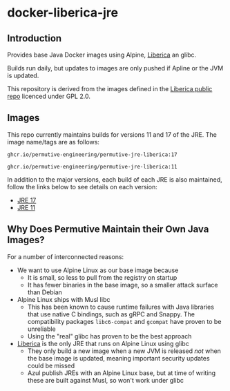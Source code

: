 # docker-liberica-jre

## Introduction

Provides base Java Docker images using Alpine, [Liberica] an glibc.

Builds run daily, but updates to images are only pushed if Apline or the JVM is updated.

This repository is derived from the images defined in the
[Liberica public repo](https://github.com/bell-sw/Liberica) licenced under GPL 2.0.

## Images

This repo currently maintains builds for versions 11 and 17 of the JRE. The image name/tags are as follows:

```
ghcr.io/permutive-engineering/permutive-jre-liberica:17
```

```
ghcr.io/permutive-engineering/permutive-jre-liberica:11
```

In addition to the major versions, each build of each JRE is also maintained, follow the links below to see details on each version:

- [JRE 17](https://api.bell-sw.com/v1/liberica/releases?version-feature=17&bitness=64&os=linux&arch=x86&package-type=tar.gz&bundle-type=jre)
- [JRE 11](https://api.bell-sw.com/v1/liberica/releases?version-feature=11&bitness=64&os=linux&arch=x86&package-type=tar.gz&bundle-type=jre)

## Why Does Permutive Maintain their Own Java Images?

For a number of interconnected reasons:

- We want to use Alpine Linux as our base image because
  - It is small, so less to pull from the registry on startup
  - It has fewer binaries in the base image, so a smaller attack surface than Debian
- Alpine Linux ships with Musl libc
  - This has been known to cause runtime failures with Java libraries that use native C bindings, such as gRPC and Snappy. The compatibility packages
    `libc6-compat` and `gcompat` have proven to be unreliable
  - Using the "real" glibc has proven to be the best approach
- [Liberica] is the only JRE that runs on Alpine Linux using glibc
  - They only build a new image when a new JVM is released _not_ when the base image is updated, meaning important security updates could be missed 
  - Azul publish JREs with an Alpine Linux base, but at time of writing these are built against Musl, so won't work under glibc

[Liberica]: https://bell-sw.com/pages/downloads/
